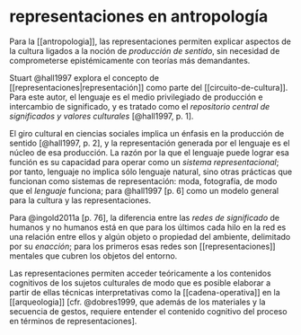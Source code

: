# representaciones en antropología
Para la [[antropologia]], las representaciones permiten explicar aspectos de la cultura ligados a la noción de *producción de sentido*, sin necesidad de comprometerse epistémicamente con teorías más demandantes.

Stuart @hall1997 explora el concepto de [[representaciones|representación]] como parte del [[circuito-de-cultura]]. Para este autor, el lenguaje es el medio privilegiado de producción e intercambio de significado, y es tratado como el *repositorio central de significados y valores culturales* [@hall1997, p. 1]. 

El giro cultural en ciencias sociales implica un énfasis en la producción de sentido [@hall1997, p. 2], y la representación generada por el lenguaje es el núcleo de esa producción. La razón por la que el lenguaje puede lograr esa función es su capacidad para operar como un *sistema representacional*; por tanto, lenguaje no implica sólo lenguaje natural, sino otras prácticas que funcionan como sistemas de representación: moda, fotografía, de modo que el *lenguaje* funciona; para @hall1997 [p. 6] como un modelo general para la cultura y las representaciones.

Para @ingold2011a [p. 76], la diferencia entre las *redes de significado* de humanos y no humanos está en que para los últimos cada hilo en la red es una relación entre ellos y algún objeto o propiedad del ambiente, delimitado por su *enacción*; para los primeros esas redes son [[representaciones]] mentales que cubren los objetos del entorno.

Las representaciones permiten acceder teóricamente a los contenidos cognitivos de los sujetos culturales de modo que es posible elaborar a partir de ellas técnicas interpretativas como la [[cadena-operativa]] en la [[arqueologia]] [cfr. @dobres1999, que además de los materiales y la secuencia de gestos, requiere entender el contenido cognitivo del proceso en términos de representaciones].
